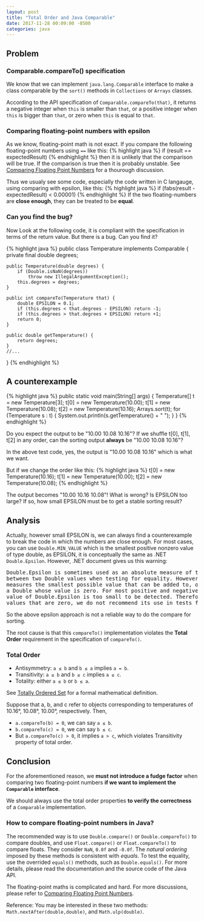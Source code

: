 ```yaml
---
layout: post
title: "Total Order and Java Comparable"
date: 2017-11-28 00:09:00 -0500
categories: java
---
```


## Problem

### Comparable.compareTo() specification

We know that we can implement `java.lang.Comparable` interface to make a class comparable by the `sort()` methods in `Collections` or `Arrays` classes.  

According to the API specification of `Comparable.compareTo(that)`, it returns a negative integer when `this` is smaller than `that`, or a positive integer when `this` is bigger than `that`, or zero when `this` is equal to `that`.

### Comparing floating-point numbers with epsilon

As we know, floating-point math is not exact.  If you compare the following floating-point numbers using `==` like this:
{% highlight java %}
if (result == expectedResult)
{% endhighlight %}
then it is unlikely that the comparison will be true.  If the comparison is true then it is probably unstable.  See [Comparing Floating Point Numbers](https://randomascii.wordpress.com/2012/02/25/comparing-floating-point-numbers-2012-edition/) for a thourough discussion.

Thus we usualy see some code, especially the code written in C langauge, using comparing with epsilon, like this:
{% highlight java %}
if (fabs(result - expectedResult) < 0.00001)
{% endhighlight %}
If the two floating-numbers are **close enough**, they can be treated to be **equal**.

### Can you find the bug?

Now Look at the following code, it is compliant with the specification in terms of the return value.  But there is a bug.  Can you find it?

{% highlight java %}
public class Temperature implements Comparable<Temperature> {
    private final double degrees;
    
    public Temperature(double degrees) {
        if (Double.isNaN(degrees))
            throw new IllegalArgumentException();
        this.degrees = degrees;
    }

    public int compareTo(Temperature that) {
        double EPSILON = 0.1;
        if (this.degrees < that.degrees - EPSILON) return -1;
        if (this.degrees > that.degrees + EPSILON) return +1;
        return 0;
    }

    public double getTemperature() {
        return degrees;
    }
    //...    
}
{% endhighlight %}


## A counterexample

{% highlight java %}
    public static void main(String[] args) {
        Temperature[] t = new Temperature[3];
        t[0] = new Temperature(10.00);
        t[1] = new Temperature(10.08);
        t[2] = new Temperature(10.16);
        Arrays.sort(t);
        for (Temperature s : t) {
            System.out.println(s.getTemperature() + " ");
        }
    }
{% endhighlight %}

Do you expect the output to be "10.00 10.08 10.16"?  If we shuffle t[0], t[1], t[2] in any order, can the sorting output **always** be "10.00 10.08 10.16"?

In the above test code, yes, the output is "10.00 10.08 10.16" which is what we want.

But if we change the order like this:
{% highlight java %}
        t[0] = new Temperature(10.16);
        t[1] = new Temperature(10.00);
        t[2] = new Temperature(10.08);
{% endhighlight %}

The output becomes "10.00 10.16 10.08"!  What is wrong?  Is EPSILON too large?  If so, how small EPSILON must be to get a stable sorting result?

## Analysis

Actually, however small EPSILON is, we can always find a counterexample to break the code in which the numbers are close enough.  For most cases, you can use `Double.MIN_VALUE` which is the smallest positive nonzero value of type double, as EPSILON, it is conceptually the same as .NET `Double.Epsilon`.  However, .NET document gives us this warning:

<pre>Double.Epsilon is sometimes used as an absolute measure of the distance
between two Double values when testing for equality. However, Double.Epsilon
measures the smallest possible value that can be added to, or subtracted from,
a Double whose value is zero. For most positive and negative Double values, the
value of Double.Epsilon is too small to be detected. Therefore, except for
values that are zero, we do not recommend its use in tests for equality.</pre>

So the above epsilon approach is not a reliable way to do the compare for sorting.

The root cause is that this `compareTo()` implementation violates the **Total Order** requirement in the specification of `compareTo()`.

### Total Order
- Antisymmetry: `a ≤ b` and `b ≤ a` implies `a = b`.
- Transitivity: `a ≤ b` and `b ≤ c` implies `a ≤ c`.
- Totality: either `a ≤ b` or `b ≤ a`.

See [Totally Ordered Set](http://mathworld.wolfram.com/TotallyOrderedSet.html) for a formal mathematical definition.

Suppose that a, b, and c refer to objects corresponding to temperatures of 10.16°, 10.08°, 10.00°, respectively.  Then,

- `a.compareTo(b) = 0`, we can say `a ≤ b`.
- `b.compareTo(c) = 0`, we can say `b ≤ c`.
- But `a.compareTo(c) > 0`, it implies `a > c`, which violates Transitivity property of total order.

## Conclusion

For the aforementioned reason, we **must not introduce a fudge factor** when comparing two floating-point numbers **if we want to implement the `Comparable` interface**.

We should always use the total order properties **to verify the correctness** of a `Comparable` implementation.

### How to compare floating-point numbers in Java?

The recommended way is to use `Double.compare()` or `Double.compareTo()` to compare doubles, and use `Float.compare()` or `Float.compareTo()` to compare floats.  They consider `NaN`, `0.0f` and `-0.0f`.  The _natural ordering_ imposed by these methods is consistent with _equals_.  To test the equality, use the overrided `equals()` methods, such as `Double.equals()`.  For more details, please read the documentation and the source code of the Java API.

The floating-point maths is complicated and hard.  For more discussions, please refer to [Comparing Floating Point Numbers](https://randomascii.wordpress.com/2012/02/25/comparing-floating-point-numbers-2012-edition/).

Reference: You may be interested in these two methods: `Math.nextAfter(double,double)`, and `Math.ulp(double)`.
